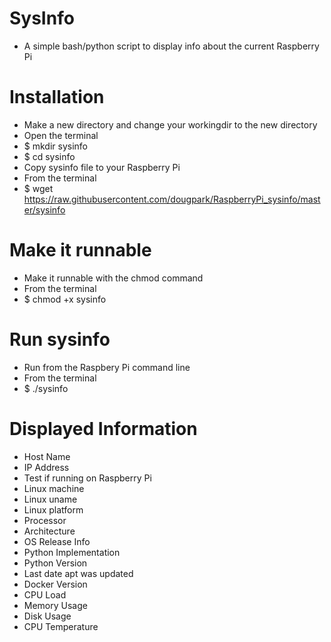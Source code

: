 # SysInfo
* A simple bash/python script to display info about the current Raspberry Pi

# Installation
* Make a new directory and change your workingdir to the new directory
* Open the terminal
* $ mkdir sysinfo
* $ cd sysinfo
* Copy sysinfo file to your Raspberry Pi
* From the terminal
* $ wget https://raw.githubusercontent.com/dougpark/RaspberryPi_sysinfo/master/sysinfo

# Make it runnable
* Make it runnable with the chmod command
* From the terminal
* $ chmod +x sysinfo

# Run sysinfo
* Run from the Raspbery Pi command line
* From the terminal
* $ ./sysinfo

# Displayed Information
* Host Name
* IP Address
* Test if running on Raspberry Pi
* Linux machine
* Linux uname
* Linux platform
* Processor
* Architecture
* OS Release Info
* Python Implementation
* Python Version
* Last date apt was updated
* Docker Version
* CPU Load
* Memory Usage
* Disk Usage
* CPU Temperature


